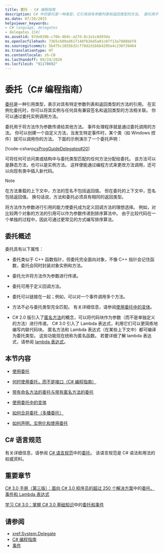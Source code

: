 ```yaml
---
title: 委托 - C# 编程指南
description: C# 中的委托是一种类型，它引用具有参数列表和返回类型的方法。 委托用于将方法作为参数传递给其他方法。
ms.date: 07/20/2015
helpviewer_keywords:
- C# language, delegates
- delegates [C#]
ms.assetid: 97de039b-c76b-4b9c-a27d-8c1e1c8d93da
ms.openlocfilehash: 7365cb89ad617148fb26d5a01c07f13a7888bbf8
ms.sourcegitcommit: 5b475c1855b32cf78d2d1bbb4295e4c236f39464
ms.translationtype: HT
ms.contentlocale: zh-CN
ms.lasthandoff: 09/24/2020
ms.locfileid: "91178692"
---
```

# <a name="delegates-c-programming-guide"></a>委托（C# 编程指南）

[委托](../../language-reference/builtin-types/reference-types.md)是一种引用类型，表示对具有特定参数列表和返回类型的方法的引用。 在实例化委托时，你可以将其实例与任何具有兼容签名和返回类型的方法相关联。 你可以通过委托实例调用方法。  
  
 委托用于将方法作为参数传递给其他方法。 事件处理程序就是通过委托调用的方法。 你可以创建一个自定义方法，当发生特定事件时，某个类（如 Windows 控件）就可以调用你的方法。 下面的示例演示了一个委托声明：  
  
 [!code-csharp[csProgGuideDelegates#20](~/samples/snippets/csharp/VS_Snippets_VBCSharp/csProgGuideDelegates/CS/Delegates.cs#20)]  
  
 可将任何可访问类或结构中与委托类型匹配的任何方法分配给委托。 该方法可以是静态方法，也可以是实例方法。 这样便能通过编程方式来更改方法调用，还可以向现有类中插入新代码。  
  
> [!NOTE]
> 在方法重载的上下文中，方法的签名不包括返回值。 但在委托的上下文中，签名包括返回值。 换句话说，方法和委托必须具有相同的返回类型。  
  
 将方法作为参数进行引用的能力使委托成为定义回调方法的理想选择。 例如，对比较两个对象的方法的引用可以作为参数传递到排序算法中。 由于比较代码在一个单独的过程中，因此可通过更常见的方式编写排序算法。  
  
## <a name="delegates-overview"></a>委托概述  

 委托具有以下属性：  
  
- 委托类似于 C++ 函数指针，但委托完全面向对象，不像 C++ 指针会记住函数，委托会同时封装对象实例和方法。
  
- 委托允许将方法作为参数进行传递。  
  
- 委托可用于定义回调方法。  
  
- 委托可以链接在一起；例如，可以对一个事件调用多个方法。  
  
- 方法不必与委托类型完全匹配。 有关详细信息，请参阅[使用委托中的变体](../concepts/covariance-contravariance/using-variance-in-delegates.md)。  
  
- C# 2.0 版引入了[匿名方法](../../language-reference/operators/delegate-operator.md)的概念，可以将代码块作为参数（而不是单独定义的方法）进行传递。 C# 3.0 引入了 Lambda 表达式，利用它们可以更简练地编写内联代码块。 匿名方法和 Lambda 表达式（在某些上下文中）都可编译为委托类型。 这些功能现在统称为匿名函数。 若要详细了解 lambda 表达式，请参阅 [lambda 表达式](../../language-reference/operators/lambda-expressions.md)。
  
## <a name="in-this-section"></a>本节内容  
  
- [使用委托](./using-delegates.md)  
  
- [何时使用委托，而不是接口（C# 编程指南）](/previous-versions/visualstudio/visual-studio-2010/ms173173(v=vs.100))  
  
- [带有命名方法的委托与带有匿名方法的委托](./delegates-with-named-vs-anonymous-methods.md)  
  
- [使用委托中的变体](../concepts/covariance-contravariance/using-variance-in-delegates.md)  
  
- [如何合并委托（多播委托）](./how-to-combine-delegates-multicast-delegates.md)  
  
- [如何声明、实例化和使用委托](./how-to-declare-instantiate-and-use-a-delegate.md)

## <a name="c-language-specification"></a>C# 语言规范  

有关详细信息，请参阅 [C# 语言规范](/dotnet/csharp/language-reference/language-specification/introduction)中的[委托](~/_csharplang/spec/delegates.md)。 该语言规范是 C# 语法和用法的权威资料。
  
## <a name="featured-book-chapters"></a>重要章节  

 [C# 3.0 手册（第三版）：面向 C# 3.0 程序员的超过 250 个解决方案](/previous-versions/visualstudio/visual-studio-2008/ff518995(v=orm.10))中的[委托、事件和 Lambda 表达式](/previous-versions/visualstudio/visual-studio-2008/ff518994(v=orm.10))  
  
 [学习 C# 3.0：掌握 C# 3.0 基础知识](/previous-versions/visualstudio/visual-studio-2008/ff652493(v=orm.10))中的[委托和事件](/previous-versions/visualstudio/visual-studio-2008/ff652490(v=orm.10))  
  
## <a name="see-also"></a>请参阅

- <xref:System.Delegate>
- [C# 编程指南](../index.md)
- [事件](../events/index.md)
